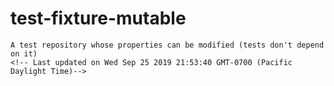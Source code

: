 # test-fixture-mutable
    A test repository whose properties can be modified (tests don't depend on it)
    <!-- Last updated on Wed Sep 25 2019 21:53:40 GMT-0700 (Pacific Daylight Time)-->